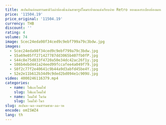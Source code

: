 ```yaml
---
title: สเปนหินอ่อนธรรมชาติวิลล่าห้องนั่งเล่นสาขารูปโคมระย้าตกแต่งเรียบง่าย Retro ทองแดงระเบียงห้องนอนไฟ LED
price: '11504.19'
price_original: '11504.19'
currency: THB
discount: ''
rating: 4
volume: 74
image: Scec24eda98f34ced9c9ebf799a79c3bdw.jpg
images:
  - Scec24eda98f34ced9c9ebf799a79c3bdw.jpg
  - S5a69e05ff271427787dd3065b407fb0fP.jpg
  - S44c8e75d833f4720a50e34dc42ac26f1y.jpg
  - S86b4ebd441a24eed99fccafee4a049f79.jpg
  - S0f2c77f2e40641c9b44a9d3abfd45be4Y.jpg
  - S2e2e11b612b34d9c9ded2bd094e1c909U.jpg
video: 4000246116379.mp4
categories:
  - name: ไฟและโคมไฟ
    slug: ไฟและโคมไฟ
  - name: โคมไฟ ในร่ม
    slug: โคมไฟ-ในร
slug: สเปนห-นอ-อนธรรมชาต-ลล-าห
encode: omISWZ4
lang: th
---
```

  